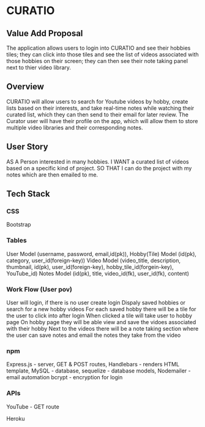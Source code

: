 # CURATIO

## Value Add Proposal
The application allows users to login into CURATIO and see their hobbies tiles; they can click into those tiles and see the list of videos associated with those hobbies on their screen; they can then see their note taking panel next to thier video library.

## Overview
CURATIO will allow users to search for Youtube videos by hobby, create lists based on their interests, and take real-time notes while watching their curated list, which they can then send to their email for later review.  The Curator user will have their profile on the app, which will allow them to store multiple video libraries and their corresponding notes.

## User Story
AS A Person interested in many hobbies.
I WANT a curated list of videos based on a specific kind of project.
SO THAT I can do the project with my notes which are then emailed to me.

## Tech Stack

### CSS
Bootstrap

### Tables
User Model (username, password, email,id(pk)),
Hobby(Tile) Model (id(pk), category, user_id(foreign-key))
Video Model (video_title, description, thumbnail, id(pk), user_id(foreign-key), hobby_tile_id(forgein-key), YouTube_id)
Notes Model (id(pk), title, video_id(fk), user_id(fk), content)

### Work Flow (User pov)
User will login, if there is no user create login
Dispaly saved hobbies or search for a new hobby videos
For each saved hobby there will be a tile for the user to click into after login
When clicked a tile will take user to hobby page
On hobby page they will be able view and save the vidoes associated with their hobby
Next to the videos there will be a note taking section where the user can save notes and email the notes they take from the video

### npm
Express.js - server, GET & POST routes,
Handlebars - renders HTML template,
MySQL - database,
sequelize - database models,
Nodemailer - email automation
bcrypt - encryption for login

### APIs
YouTube - GET route

Heroku


